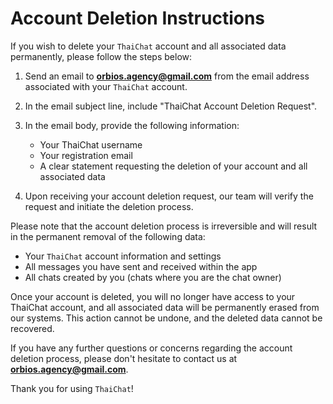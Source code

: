 # Account Deletion Instructions

If you wish to delete your `ThaiChat` account and all associated data permanently, please follow the steps below:

1. Send an email to **orbios.agency@gmail.com** from the email address associated with your `ThaiChat` account.

2. In the email subject line, include "ThaiChat Account Deletion Request".

3. In the email body, provide the following information:
   - Your ThaiChat username
   - Your registration email
   - A clear statement requesting the deletion of your account and all associated data

4. Upon receiving your account deletion request, our team will verify the request and initiate the deletion process.

Please note that the account deletion process is irreversible and will result in the permanent removal of the following data:

- Your `ThaiChat` account information and settings
- All messages you have sent and received within the app
- All chats created by you (chats where you are the chat owner)

Once your account is deleted, you will no longer have access to your ThaiChat account, and all associated data will be permanently erased from our systems. This action cannot be undone, and the deleted data cannot be recovered.

If you have any further questions or concerns regarding the account deletion process, please don't hesitate to contact us at **orbios.agency@gmail.com**.

Thank you for using `ThaiChat`!
